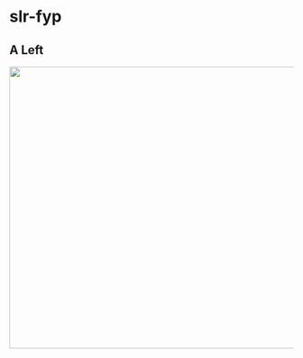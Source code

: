 # slr-fyp
<h2 align="left">A Left</h2>
<p align="left"> 
  <img src="https://github.com/hamzansariii/slr-fyp/blob/main/A%20left.PNG" / height ="500"/ width="900">
</p>
